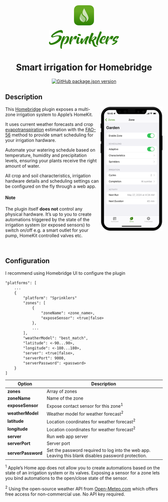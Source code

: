 <span align="center">

<img src="./branding/app-icon.png" vspace="12px"><br>
<img src="./branding/sprinklers.svg" height="60px" alt="Sprinklers">

# Smart irrigation for Homebridge

[![GitHub package.json version](https://img.shields.io/github/package-json/v/maxgrafik/homebridge-sprinklers)](https://github.com/maxgrafik/homebridge-sprinklers)

</span>

## Description

<img align="right" src="./branding/web-app.png" width="200">

This [Homebridge](https://homebridge.io) plugin exposes a multi-zone irrigation system to Apple’s HomeKit.

It uses current weather forecasts and crop [evapotranspiration](https://en.wikipedia.org/wiki/Evapotranspiration) estimation with the [FAO-56](https://www.fao.org/4/X0490E/x0490e00.htm) method to provide smart scheduling for your irrigation hardware.

Automate your watering schedule based on temperature, humidity and precipitation levels, ensuring your plants receive the right amount of water.

All crop and soil characteristics, irrigation hardware details and scheduling settings can be configured on the fly through a web app.

#### Note

The plugin itself **does not** control any physical hardware. It’s up to you to create automations triggered by the state of the irrigation system (or exposed sensors) to switch on/off e.g. a smart outlet for your pump, HomeKit controlled valves etc.

<br clear="both">

## Configuration

I recommend using Homebridge UI to configure the plugin

```
"platforms": [
    ...
    {
        "platform": "Sprinklers"
        "zones": [
            {
                "zoneName": <zone_name>,
                "exposeSensor": <true|false>
            },
            ...
        ],
        "weatherModel": "best_match",
        "latitude": <-90...90>,
        "longitude": <-180...180>,
        "server": <true|false>,
        "serverPort": 9000,
        "serverPassword": <password>
    }
]
```

Option | Description
------ | -----------
**zones** | Array of zones
**zoneName** | Name of the zone
**exposeSensor** | Expose contact sensor for this zone<sup>1</sup>
**weatherModel** | Weather model for weather forecast<sup>2</sup>
**latitude** | Location coordinates for weather forecast<sup>2</sup>
**longitude** | Location coordinates for weather forecast<sup>2</sup>
**server** | Run web app server
**serverPort** | Server port
**serverPassword** | Set the password required to log into the web app. Leaving this blank disables password protection.

<sup>1</sup> Apple’s Home app does not allow you to create automations based on the state of an irrigation system or its valves. Exposing a sensor for a zone lets you bind automations to the open/close state of the sensor.

<sup>2</sup> Using the open-source weather API from [Open-Meteo.com](https://open-meteo.com) which offers free access for non-commercial use. No API key required.
